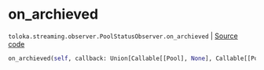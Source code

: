 # on_archieved
`toloka.streaming.observer.PoolStatusObserver.on_archieved` | [Source code](https://github.com/Toloka/toloka-kit/blob/v1.2.3/src/streaming/observer.py#L233)

```python
on_archieved(self, callback: Union[Callable[[Pool], None], Callable[[Pool], Awaitable[None]]])
```

